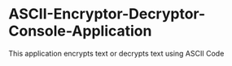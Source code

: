 # ASCII-Encryptor-Decryptor-Console-Application
This application encrypts text or decrypts text using ASCII Code
